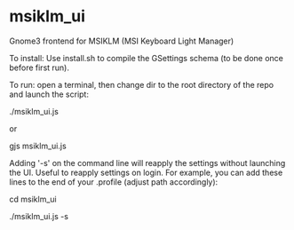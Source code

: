# msiklm_ui
Gnome3 frontend for MSIKLM (MSI Keyboard Light Manager)

To install:
Use install.sh to compile the GSettings schema (to be done once before first run).

To run:
open a terminal, then change dir to the root directory of the repo and launch the script:

./msiklm_ui.js

or

gjs msiklm_ui.js

Adding '-s' on the command line will reapply the settings without launching the UI. Useful to reapply settings on login. For example, you can add these lines to the end of your .profile (adjust path accordingly): 

cd msiklm_ui

./msiklm_ui.js -s


